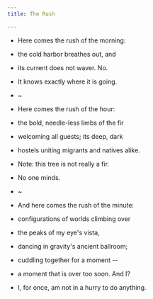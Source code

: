 ```yaml
---
title: The Rush

---
```


- Here comes the rush of the morning:
- the cold harbor breathes out, and
- its current does not waver. No.
- It knows exactly where it is going.

- ~
- Here comes the rush of the hour:
- the bold, needle-less limbs of the fir
- welcoming all guests; its deep, dark
- hostels uniting migrants and natives alike.
- Note: this tree is not really a fir.
- No one minds.

- ~
- And here comes the rush of the minute:
- configurations of worlds climbing over
- the peaks of my eye's vista,
- dancing in gravity's ancient ballroom;
- cuddling together for a moment --
- a moment that is over too soon.  And I?
- I, for once, am not in a hurry to do anything.



